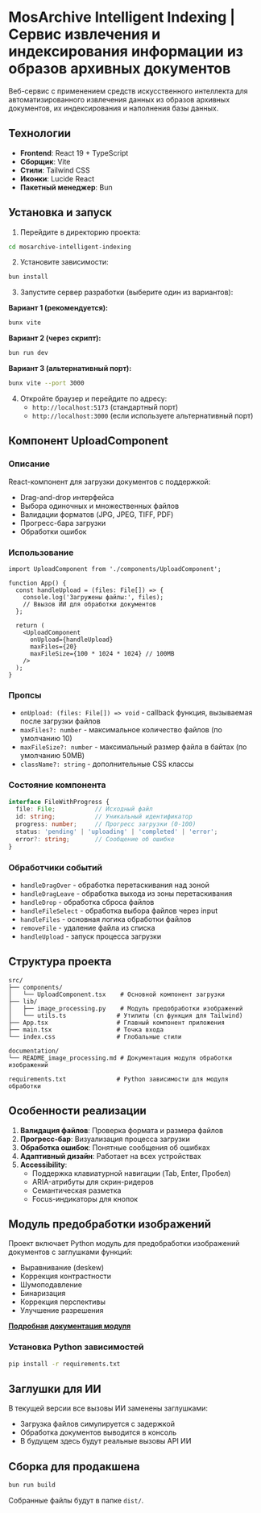 #  MosArchive Intelligent Indexing | Сервис извлечения и индексирования информации из образов архивных документов

Веб-сервис с применением средств искусственного интеллекта для автоматизированного извлечения данных из образов архивных документов, их индексирования и наполнения базы данных.

## Технологии

- **Frontend**: React 19 + TypeScript
- **Сборщик**: Vite
- **Стили**: Tailwind CSS
- **Иконки**: Lucide React
- **Пакетный менеджер**: Bun

## Установка и запуск

1. Перейдите в директорию проекта:
```bash
cd mosarchive-intelligent-indexing
```

2. Установите зависимости:
```bash
bun install
```

3. Запустите сервер разработки (выберите один из вариантов):

**Вариант 1 (рекомендуется):**
```bash
bunx vite
```

**Вариант 2 (через скрипт):**
```bash
bun run dev
```

**Вариант 3 (альтернативный порт):**
```bash
bunx vite --port 3000
```

4. Откройте браузер и перейдите по адресу:
   - `http://localhost:5173` (стандартный порт)
   - `http://localhost:3000` (если используете альтернативный порт)

## Компонент UploadComponent

### Описание

React-компонент для загрузки документов с поддержкой:
- Drag-and-drop интерфейса
- Выбора одиночных и множественных файлов
- Валидации форматов (JPG, JPEG, TIFF, PDF)
- Прогресс-бара загрузки
- Обработки ошибок

### Использование

```tsx
import UploadComponent from './components/UploadComponent';

function App() {
  const handleUpload = (files: File[]) => {
    console.log('Загружены файлы:', files);
    // Ввызов ИИ для обработки документов
  };

  return (
    <UploadComponent 
      onUpload={handleUpload}
      maxFiles={20}
      maxFileSize={100 * 1024 * 1024} // 100MB
    />
  );
}
```

### Пропсы

- `onUpload: (files: File[]) => void` - callback функция, вызываемая после загрузки файлов
- `maxFiles?: number` - максимальное количество файлов (по умолчанию 10)
- `maxFileSize?: number` - максимальный размер файла в байтах (по умолчанию 50MB)
- `className?: string` - дополнительные CSS классы

### Состояние компонента

```typescript
interface FileWithProgress {
  file: File;           // Исходный файл
  id: string;           // Уникальный идентификатор
  progress: number;     // Прогресс загрузки (0-100)
  status: 'pending' | 'uploading' | 'completed' | 'error';
  error?: string;       // Сообщение об ошибке
}
```

### Обработчики событий

- `handleDragOver` - обработка перетаскивания над зоной
- `handleDragLeave` - обработка выхода из зоны перетаскивания
- `handleDrop` - обработка сброса файлов
- `handleFileSelect` - обработка выбора файлов через input
- `handleFiles` - основная логика обработки файлов
- `removeFile` - удаление файла из списка
- `handleUpload` - запуск процесса загрузки

## Структура проекта

```
src/
├── components/
│   └── UploadComponent.tsx    # Основной компонент загрузки
├── lib/
│   ├── image_processing.py    # Модуль предобработки изображений
│   └── utils.ts              # Утилиты (cn функция для Tailwind)
├── App.tsx                   # Главный компонент приложения
├── main.tsx                  # Точка входа
└── index.css                 # Глобальные стили

documentation/
└── README_image_processing.md # Документация модуля обработки изображений

requirements.txt              # Python зависимости для модуля обработки
```

## Особенности реализации

1. **Валидация файлов**: Проверка формата и размера файлов
2. **Прогресс-бар**: Визуализация процесса загрузки
3. **Обработка ошибок**: Понятные сообщения об ошибках
4. **Адаптивный дизайн**: Работает на всех устройствах
5. **Accessibility**: 
   - Поддержка клавиатурной навигации (Tab, Enter, Пробел)
   - ARIA-атрибуты для скрин-ридеров
   - Семантическая разметка
   - Focus-индикаторы для кнопок

## Модуль предобработки изображений

Проект включает Python модуль для предобработки изображений документов с заглушками функций:
- Выравнивание (deskew)
- Коррекция контрастности
- Шумоподавление
- Бинаризация
- Коррекция перспективы
- Улучшение разрешения

**[Подробная документация модуля](documentation/README_image_processing.md)**

### Установка Python зависимостей

```bash
pip install -r requirements.txt
```

## Заглушки для ИИ

В текущей версии все вызовы ИИ заменены заглушками:
- Загрузка файлов симулируется с задержкой
- Обработка документов выводится в консоль
- В будущем здесь будут реальные вызовы API ИИ

## Сборка для продакшена

```bash
bun run build
```

Собранные файлы будут в папке `dist/`.
